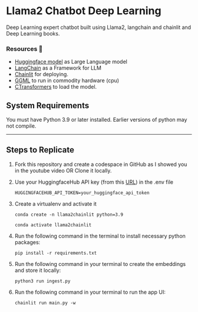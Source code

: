 # Llama2 Chatbot Deep Learning
 Deep Learning expert chatbot built using Llama2, langchain and chainlit and Deep Learning books.

 ### Resources 🚀
- [Huggingface model](https://huggingface.co/TheBloke/Llama-2-7B-Chat-GGML/blob/main/llama-2-7b-chat.ggmlv3.q8_0.bin) as Large Language model
- [LangChain](https://python.langchain.com/docs/get_started/introduction.html) as a Framework for LLM
- [Chainlit](https://docs.chainlit.io/overview) for deploying.
- [GGML](https://github.com/ggerganov/ggml) to run in commodity hardware (cpu)
- [CTransformers](https://github.com/marella/ctransformers) to load the model.

## System Requirements

You must have Python 3.9 or later installed. Earlier versions of python may not compile.  

---

## Steps to Replicate 

1. Fork this repository and create a codespace in GitHub as I showed you in the youtube video OR Clone it locally.

2. Use your HuggingfaceHub API key (from this [URL](https://huggingface.co/settings/tokens)) in the .env file
   ```
   HUGGINGFACEHUB_API_TOKEN=your_huggingface_api_token
   ```
   
3. Create a virtualenv and activate it
   ```
   conda create -n llama2chainlit python=3.9

   conda activate llama2chainlit
   ```

4. Run the following command in the terminal to install necessary python packages:
   ```
   pip install -r requirements.txt
   ```

5. Run the following command in your terminal to create the embeddings and store it locally:
   ```
   python3 run ingest.py
   ```

6. Run the following command in your terminal to run the app UI:
   ```
   chainlit run main.py -w
